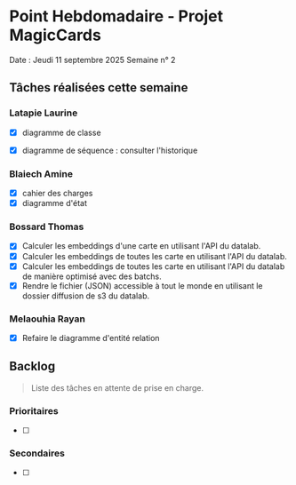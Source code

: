 # Point Hebdomadaire - Projet MagicCards

Date : Jeudi 11 septembre 2025
Semaine n° 2

## Tâches réalisées cette semaine

### Latapie Laurine

- [x] diagramme de classe
- [x] diagramme de séquence : consulter l'historique


###  Blaiech Amine

- [x] cahier des charges
- [x] diagramme d'état

### Bossard Thomas

- [x] Calculer les embeddings d'une carte en utilisant l'API du datalab.
- [x] Calculer les embeddings de toutes les carte en utilisant l'API du datalab.
- [x] Calculer les embeddings de toutes les carte en utilisant l'API du datalab de manière optimisé avec des batchs.
- [x] Rendre le fichier (JSON) accessible à tout le monde en utilisant le dossier diffusion de s3 du datalab.

### Melaouhia Rayan

- [x] Refaire le diagramme d'entité relation


## Backlog

> Liste des tâches en attente de prise en charge.

### Prioritaires

- [ ] 

### Secondaires

- [ ] 